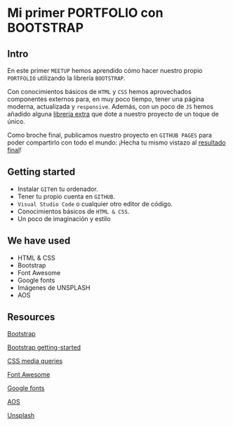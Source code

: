 # Mi primer PORTFOLIO con BOOTSTRAP

## Intro

En este primer `MEETUP` hemos aprendido cómo hacer nuestro propio `PORTFOLIO` utilizando la librería `BOOTSTRAP`. 

Con conocimientos básicos de `HTML` y `CSS` hemos aprovechados componentes externos para, en muy poco tiempo, tener una página moderna, actualizada y `responsive`. Además, con un poco de `JS` hemos añadido alguna [librería extra](https://michalsnik.github.io/aos/) que dote a nuestro proyecto de un toque de único.

Como broche final, publicamos nuestro proyecto en `GITHUB PAGES` para poder compartirlo con todo el mundo: ¡Hecha tu mismo vistazo al [resultado final](https://43morenoluis.github.io/portfolio-bootstrap/)!

## Getting started

- Instalar `GIT`en tu ordenador.
- Tener tu propio cuenta en `GITHUB`.
- `Visual Studio Code` o cualquier otro editor de código.
- Conocimientos básicos de `HTML & CSS`.
- Un poco de imaginación y estilo

## We have used

- HTML & CSS
- Bootstrap
- Font Awesome
- Google fonts
- Imágenes de UNSPLASH
- AOS

## Resources
[Bootstrap](https://getbootstrap.com/)

[Bootstrap getting-started](https://getbootstrap.com/docs/5.0/getting-started/introduction/)

[CSS media queries](https://developer.mozilla.org/es/docs/Web/CSS/Media_Queries/Using_media_queries)

[Font Awesome](https://fontawesome.com/v5.15/how-to-use/customizing-wordpress/snippets/setup-cdn-webfont)

[Google fonts](https://fonts.google.com/)

[AOS](https://michalsnik.github.io/aos/)

[Unsplash](https://unsplash.com/)
